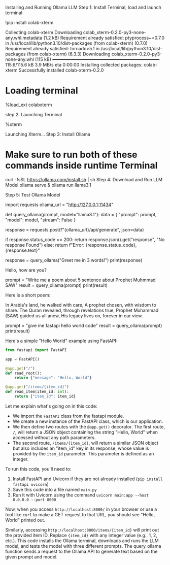 
Installing and Running Ollama LLM
Step 1: Install Terminal, load and launch terminal

!pip install colab-xterm
     
Collecting colab-xterm
  Downloading colab_xterm-0.2.0-py3-none-any.whl.metadata (1.2 kB)
Requirement already satisfied: ptyprocess~=0.7.0 in /usr/local/lib/python3.10/dist-packages (from colab-xterm) (0.7.0)
Requirement already satisfied: tornado>5.1 in /usr/local/lib/python3.10/dist-packages (from colab-xterm) (6.3.3)
Downloading colab_xterm-0.2.0-py3-none-any.whl (115 kB)
   ━━━━━━━━━━━━━━━━━━━━━━━━━━━━━━━━━━━━━━━━ 115.6/115.6 kB 3.9 MB/s eta 0:00:00
Installing collected packages: colab-xterm
Successfully installed colab-xterm-0.2.0

# Loading terminal
%load_ext colabxterm
     
step 2: Launching Terminal

%xterm
     
Launching Xterm...
Step 3: Install Ollama
# Make sure to run both of these commands inside runtime Terminal
curl -fsSL https://ollama.com/install.sh | sh
Step 4: Download and Run LLM Model
ollama serve & ollama run llama3.1

Step 5: Test Ollama Model

import requests
ollama_url = "http://127.0.0.1:11434"

def query_ollama(prompt, model="llama3.1"):
  data = {
      "prompt": prompt,
      "model": model,
      "stream": False
  }

  response = requests.post(f"{ollama_url}/api/generate", json=data)

  if response.status_code == 200:
    return response.json().get("response", "No response Found")
  else:
    return f"Error: {response.status_code}, {response.text}"

response = query_ollama("Greet me in 3 words!")
print(response)
     
Hello, how are you?

prompt = "Write me a poem about 5 sentence about Prophet Muhmmad SAW"
result = query_ollama(prompt)
print(result)
     
Here is a short poem:

In Arabia's land, he walked with care,
A prophet chosen, with wisdom to share.
The Quran revealed, through revelations true,
Prophet Muhammad (SAW) guided us all anew,
His legacy lives on, forever in our view.

prompt = "give me fastapi hello world code"
result = query_ollama(prompt)
print(result)
     
Here's a simple "Hello World" example using FastAPI:

```python
from fastapi import FastAPI

app = FastAPI()

@app.get("/")
def read_root():
    return {"message": "Hello, World"}

@app.get("/items/{item_id}")
def read_item(item_id: int):
    return {"item_id": item_id}
```

Let me explain what's going on in this code:

- We import the `FastAPI` class from the fastapi module.
- We create a new instance of the FastAPI class, which is our application.
- We then define two routes with the `@app.get()` decorator. The first route, `/`, will return a JSON object containing the string "Hello, World" when accessed without any path parameters.
- The second route, `/items/{item_id}`, will return a similar JSON object but also includes an "item_id" key in its response, whose value is provided by the `item_id` parameter. This parameter is defined as an integer.

To run this code, you'll need to:

1. Install FastAPI and Uvicorn if they are not already installed (`pip install fastapi uvicorn`)
2. Save this code into a file named `main.py`
3. Run it with Uvicorn using the command `uvicorn main:app --host 0.0.0.0 --port 8000`

Now, when you access `http://localhost:8000/` in your browser or use a tool like `curl` to make a GET request to that URL, you should see "Hello, World" printed out.

Similarly, accessing `http://localhost:8000/items/{item_id}` will print out the provided item ID. Replace `{item_id}` with any integer value (e.g., 1, 2, etc.).
This code installs the Ollama terminal, downloads and runs the LLM model, and tests the model with three different prompts. The query_ollama function sends a request to the Ollama API to generate text based on the given prompt and model.